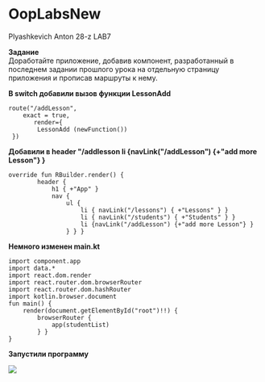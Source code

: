 # OopLabsNew
Plyashkevich Anton 28-z
LAB7

**Задание**
<br>Доработайте приложение, добавив компонент, разработанный в последнем задании прошлого урока на отдельную страницу приложения и прописав маршруты к нему.

**В switch добавили вызов функции  LessonAdd**
```
route("/addLesson",
    exact = true,
       render={
        LessonAdd (newFunction())
 })
```
**Добавили в header "/addlesson li {navLink("/addLesson") {+"add more Lesson"} }**

```  
override fun RBuilder.render() {
        header {
            h1 { +"App" }
            nav {
                ul {
                    li { navLink("/lessons") { +"Lessons" } }
                    li { navLink("/students") { +"Students" } }
                    li {navLink("/addLesson") {+"add more Lesson"} }     
                } } }
```
**Немного изменен main.kt**
```
import component.app
import data.*
import react.dom.render
import react.router.dom.browserRouter
import react.router.dom.hashRouter
import kotlin.browser.document
fun main() {
    render(document.getElementById("root")!!) {
        browserRouter {
            app(studentList)
        } }
}
```
**Запустили программу**

<img src=https://cdn.discordapp.com/attachments/407510344509030400/702554365344612472/unknown.png>
